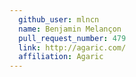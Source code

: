 ```yaml
---
  github_user: mlncn
  name: Benjamin Melançon
  pull_request_number: 479
  link: http://agaric.com/
  affiliation: Agaric
---
```

